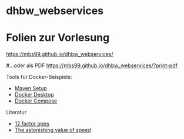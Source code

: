 # dhbw_webservices

# Folien zur Vorlesung
https://mbs99.github.io/dhbw_webservices/

#...oder als PDF
https://mbs99.github.io/dhbw_webservices/?print-pdf

Tools für Docker-Beispiele:
- [Maven Setup](https://maven.apache.org/install.html "Maven setup")
- [Docker Desktop](https://www.docker.com/products/docker-desktop "Docker Desktop")
- [Docker Compose](https://docs.docker.com/compose "Docker Compose")

Literatur
- [12 factor apps](https://12factor.net "12 factor apps")
- [The astonishing value of speed](https://speakerdeck.com/ufried/the-astonishing-value-of-speed)
